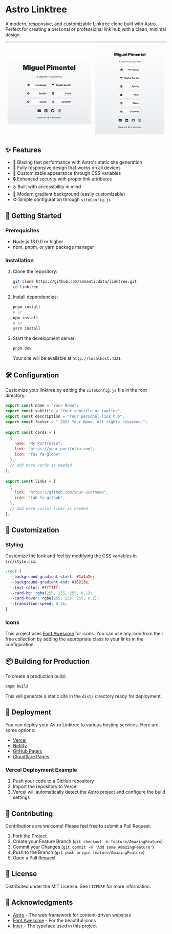 # Astro Linktree

A modern, responsive, and customizable Linktree clone built with [Astro](https://astro.build/). Perfect for creating a personal or professional link hub with a clean, minimal design.

| ![screenshot](screenshots/screenshot.png) | ![screenshot-slim](screenshots/screenshot-slim.png) |
| --- | --- |

## ✨ Features

- 🚀 Blazing fast performance with Astro's static site generation
- 📱 Fully responsive design that works on all devices
- 🎨 Customizable appearance through CSS variables
- 🔒 Enhanced security with proper link attributes
- ♿ Built with accessibility in mind
- 🌈 Modern gradient background (easily customizable)
- ⚙️ Simple configuration through `siteConfig.js`

## 🚀 Getting Started

### Prerequisites

- Node.js 18.0.0 or higher
- npm, pnpm, or yarn package manager

### Installation

1. Clone the repository:

   ```bash
   git clone https://github.com/semanticdata/linktree.git
   cd linktree
   ```

2. Install dependencies:

   ```bash
   pnpm install
   # or
   npm install
   # or
   yarn install
   ```

3. Start the development server:

   ```bash
   pnpm dev
   ```

   Your site will be available at `http://localhost:4321`

## 🛠 Configuration

Customize your linktree by editing the `siteConfig.js` file in the root directory:

```javascript
export const name = "Your Name";
export const subtitle = "Your subtitle or tagline";
export const description = "Your personal link hub";
export const footer = " 2025 Your Name. All rights reserved.";

export const cards = [
  {
    name: "My Portfolio",
    link: "https://your-portfolio.com",
    icon: "fas fa-globe"
  },
  // Add more cards as needed
];

export const links = [
  {
    link: "https://github.com/your-username",
    icon: "fab fa-github"
  },
  // Add more social links as needed
];
```

## 🎨 Customization

### Styling

Customize the look and feel by modifying the CSS variables in `src/style.css`:

```css
:root {
  --background-gradient-start: #1a1a2e;
  --background-gradient-end: #16213e;
  --text-color: #ffffff;
  --card-bg: rgba(255, 255, 255, 0.1);
  --card-hover: rgba(255, 255, 255, 0.2);
  --transition-speed: 0.3s;
}
```

### Icons

This project uses [Font Awesome](https://fontawesome.com/) for icons. You can use any icon from their free collection by adding the appropriate class to your links in the configuration.

## 📦 Building for Production

To create a production build:

```bash
pnpm build
```

This will generate a static site in the `dist/` directory ready for deployment.

## 🚀 Deployment

You can deploy your Astro Linktree to various hosting services. Here are some options:

- [Vercel](https://vercel.com/)
- [Netlify](https://www.netlify.com/)
- [GitHub Pages](https://pages.github.com/)
- [Cloudflare Pages](https://pages.cloudflare.com/)

### Vercel Deployment Example

1. Push your code to a GitHub repository
2. Import the repository to Vercel
3. Vercel will automatically detect the Astro project and configure the build settings

## 🤝 Contributing

Contributions are welcome! Please feel free to submit a Pull Request.

1. Fork the Project
2. Create your Feature Branch (`git checkout -b feature/AmazingFeature`)
3. Commit your Changes (`git commit -m 'Add some AmazingFeature'`)
4. Push to the Branch (`git push origin feature/AmazingFeature`)
5. Open a Pull Request

## 📄 License

Distributed under the MIT License. See `LICENSE` for more information.

## 🙏 Acknowledgments

- [Astro](https://astro.build/) - The web framework for content-driven websites
- [Font Awesome](https://fontawesome.com/) - For the beautiful icons
- [Inter](https://rsms.me/inter/) - The typeface used in this project
